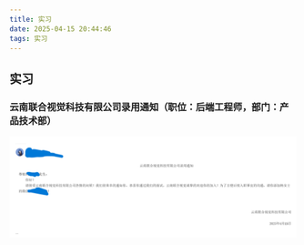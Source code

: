 ```yaml
---
title: 实习
date: 2025-04-15 20:44:46
tags: 实习
---
```

## 实习
### 云南联合视觉科技有限公司录用通知（职位：后端工程师，部门：产品技术部）  
![](./实习/image_01.png)